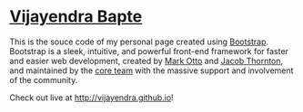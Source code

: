 # [Vijayendra Bapte](http://vijayendra.github.io)

This is the souce code of my personal page created using [Bootstrap](http://getbootstrap.com). Bootstrap is a sleek, intuitive, and powerful front-end framework for faster and easier web development, created by [Mark Otto](https://twitter.com/mdo) and [Jacob Thornton](https://twitter.com/fat), and maintained by the [core team](https://github.com/orgs/twbs/people) with the massive support and involvement of the community.

Check out live at <http://vijayendra.github.io>!
